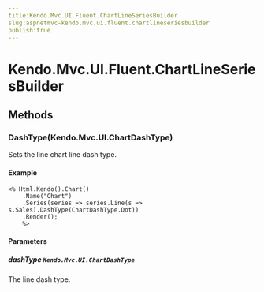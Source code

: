 ```yaml
---
title:Kendo.Mvc.UI.Fluent.ChartLineSeriesBuilder
slug:aspnetmvc-kendo.mvc.ui.fluent.chartlineseriesbuilder
publish:true
---
```


# Kendo.Mvc.UI.Fluent.ChartLineSeriesBuilder

## Methods

### DashType(Kendo.Mvc.UI.ChartDashType)
Sets the line chart line dash type.

#### Example
    <% Html.Kendo().Chart()
        .Name("Chart")
        .Series(series => series.Line(s => s.Sales).DashType(ChartDashType.Dot))
        .Render();
        %>

#### Parameters

##### dashType `Kendo.Mvc.UI.ChartDashType`
The line dash type.